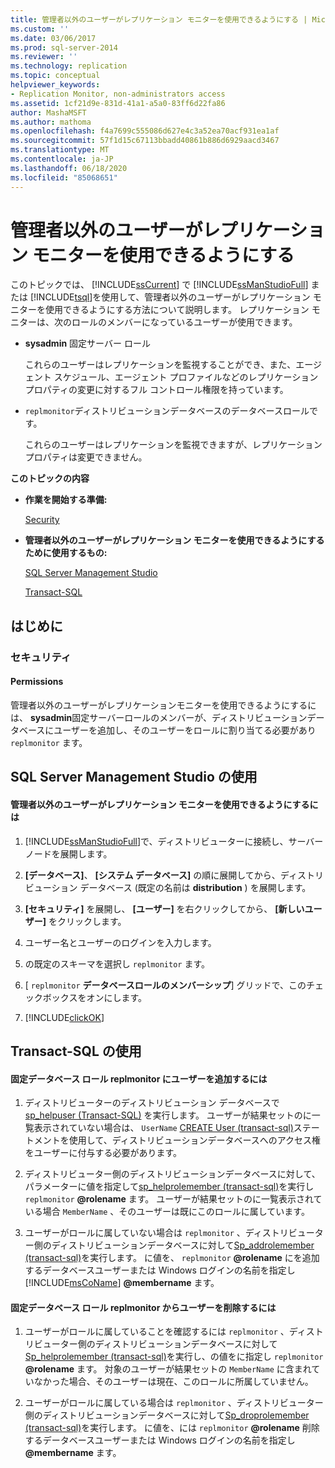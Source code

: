 ```yaml
---
title: 管理者以外のユーザーがレプリケーション モニターを使用できるようにする | Microsoft Docs
ms.custom: ''
ms.date: 03/06/2017
ms.prod: sql-server-2014
ms.reviewer: ''
ms.technology: replication
ms.topic: conceptual
helpviewer_keywords:
- Replication Monitor, non-administrators access
ms.assetid: 1cf21d9e-831d-41a1-a5a0-83ff6d22fa86
author: MashaMSFT
ms.author: mathoma
ms.openlocfilehash: f4a7699c555086d627e4c3a52ea70acf931ea1af
ms.sourcegitcommit: 57f1d15c67113bbadd40861b886d6929aacd3467
ms.translationtype: MT
ms.contentlocale: ja-JP
ms.lasthandoff: 06/18/2020
ms.locfileid: "85068651"
---
```

# <a name="allow-non-administrators-to-use-replication-monitor"></a>管理者以外のユーザーがレプリケーション モニターを使用できるようにする
  このトピックでは、 [!INCLUDE[ssCurrent](../../../includes/sscurrent-md.md)] で [!INCLUDE[ssManStudioFull](../../../includes/ssmanstudiofull-md.md)] または [!INCLUDE[tsql](../../../includes/tsql-md.md)]を使用して、管理者以外のユーザーがレプリケーション モニターを使用できるようにする方法について説明します。 レプリケーション モニターは、次のロールのメンバーになっているユーザーが使用できます。  
  
-   **sysadmin** 固定サーバー ロール  
  
     これらのユーザーはレプリケーションを監視することができ、また、エージェント スケジュール、エージェント プロファイルなどのレプリケーション プロパティの変更に対するフル コントロール権限を持っています。  
  
-   `replmonitor`ディストリビューションデータベースのデータベースロールです。  
  
     これらのユーザーはレプリケーションを監視できますが、レプリケーション プロパティは変更できません。  
  
 **このトピックの内容**  
  
-   **作業を開始する準備:**  
  
     [Security](#Security)  
  
-   **管理者以外のユーザーがレプリケーション モニターを使用できるようにするために使用するもの:**  
  
     [SQL Server Management Studio](#SSMSProcedure)  
  
     [Transact-SQL](#TsqlProcedure)  
  
##  <a name="before-you-begin"></a><a name="BeforeYouBegin"></a> はじめに  
  
###  <a name="security"></a><a name="Security"></a> セキュリティ  
  
####  <a name="permissions"></a><a name="Permissions"></a> Permissions  
 管理者以外のユーザーがレプリケーションモニターを使用できるようにするには、 **sysadmin**固定サーバーロールのメンバーが、ディストリビューションデータベースにユーザーを追加し、そのユーザーをロールに割り当てる必要があり `replmonitor` ます。  
  
##  <a name="using-sql-server-management-studio"></a><a name="SSMSProcedure"></a> SQL Server Management Studio の使用  
  
#### <a name="to-allow-non-administrators-to-use-replication-monitor"></a>管理者以外のユーザーがレプリケーション モニターを使用できるようにするには  
  
1.  [!INCLUDE[ssManStudioFull](../../../includes/ssmanstudiofull-md.md)]で、ディストリビューターに接続し、サーバー ノードを展開します。  
  
2.  **[データベース]**、 **[システム データベース]** の順に展開してから、ディストリビューション データベース (既定の名前は **distribution** ) を展開します。  
  
3.  **[セキュリティ]** を展開し、 **[ユーザー]** を右クリックしてから、 **[新しいユーザー]** をクリックします。  
  
4.  ユーザー名とユーザーのログインを入力します。  
  
5.  の既定のスキーマを選択し `replmonitor` ます。  
  
6.  [ `replmonitor` **データベースロールのメンバーシップ**] グリッドで、このチェックボックスをオンにします。  
  
7.  [!INCLUDE[clickOK](../../../includes/clickok-md.md)]  
  
##  <a name="using-transact-sql"></a><a name="TsqlProcedure"></a> Transact-SQL の使用  
  
#### <a name="to-add-a-user-to-the-replmonitor-fixed-database-role"></a>固定データベース ロール replmonitor にユーザーを追加するには  
  
1.  ディストリビューターのディストリビューション データベースで [sp_helpuser (Transact-SQL)](/sql/relational-databases/system-stored-procedures/sp-helpuser-transact-sql) を実行します。 ユーザーが結果セットのに一覧表示されていない場合は、 `UserName` [CREATE User &#40;transact-sql&#41;](/sql/t-sql/statements/create-user-transact-sql)ステートメントを使用して、ディストリビューションデータベースへのアクセス権をユーザーに付与する必要があります。  
  
2.  ディストリビューター側のディストリビューションデータベースに対して、パラメーターに値を指定して[sp_helprolemember &#40;transact-sql&#41;](/sql/relational-databases/system-stored-procedures/sp-helprolemember-transact-sql)を実行し `replmonitor` **@rolename** ます。 ユーザーが結果セットのに一覧表示されている場合 `MemberName` 、そのユーザーは既にこのロールに属しています。  
  
3.  ユーザーがロールに属していない場合は `replmonitor` 、ディストリビューター側のディストリビューションデータベースに対して[Sp_addrolemember &#40;transact-sql&#41;](/sql/relational-databases/system-stored-procedures/sp-addrolemember-transact-sql)を実行します。 に値を、 `replmonitor` **@rolename** にを追加するデータベースユーザーまたは Windows ログインの名前を指定し [!INCLUDE[msCoName](../../../includes/msconame-md.md)] **@membername** ます。  
  
#### <a name="to-remove-a-user-from-the-replmonitor-fixed-database-role"></a>固定データベース ロール replmonitor からユーザーを削除するには  
  
1.  ユーザーがロールに属していることを確認するには `replmonitor` 、ディストリビューター側のディストリビューションデータベースに対して[Sp_helprolemember &#40;transact-sql&#41;](/sql/relational-databases/system-stored-procedures/sp-helprolemember-transact-sql)を実行し、の値をに指定し `replmonitor` **@rolename** ます。 対象のユーザーが結果セットの `MemberName` に含まれていなかった場合、そのユーザーは現在、このロールに所属していません。  
  
2.  ユーザーがロールに属している場合は `replmonitor` 、ディストリビューター側のディストリビューションデータベースに対して[Sp_droprolemember &#40;transact-sql&#41;](/sql/relational-databases/system-stored-procedures/sp-droprolemember-transact-sql)を実行します。 に値を、には `replmonitor` **@rolename** 削除するデータベースユーザーまたは Windows ログインの名前を指定し **@membername** ます。  
  
  
